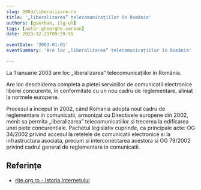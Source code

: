 ```yaml
---
slug: 2003/liberalizare-ro
title: '„liberalizarea” telecomunicațiilor în România'
authors: [gserban, ilg-ul]
tags: [autor:gheorghe.serban]
date: 2023-12-21T09:59:55

eventDate: '2003-01-01'
eventSummary: 'Are loc „liberalizarea” telecomunicațiilor în România'

---
```


La 1 ianuarie 2003 are loc „liberalizarea” telecomunicațiilor în România.

<!-- truncate -->

Are loc deschiderea completa a pietei serviciilor de comunicatii electronice
liberei concurente, în conformitate cu un nou cadru de reglementare, aliniat
la normele europene.

Procesul a început în 2002, când Romania adopta noul cadru de reglementare
in comunicatii, armonizat cu Directivele europene din 2002, menit sa permita
„liberalizarea” telecomunicatiilor si trecerea la edificarea unei piete concurentiale. Pachetul legislativ cuprinde, ca principale acte: OG 34/2002 privind accesul la retelele de comunicatii electronice si la infrastructura asociata, precum si interconectarea acestora si OG 79/2002 privind cadrul general de reglementare in comunicatii.

## Referințe

- [rite.org.ro - Istoria Internetului](https://rite.org.ro/istoria-internetului/)

